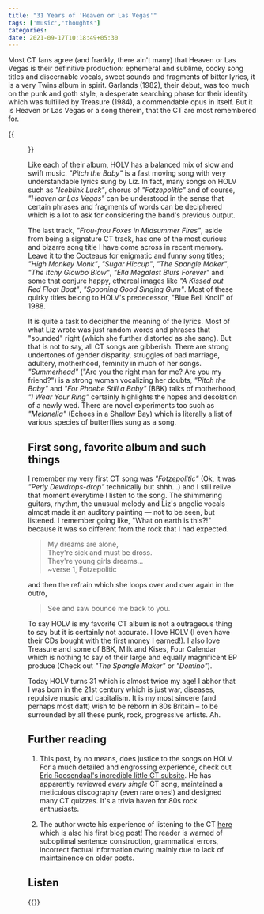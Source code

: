 ```yaml
---
title: "31 Years of 'Heaven or Las Vegas'"
tags: ['music','thoughts']
categories: 
date: 2021-09-17T10:18:49+05:30
---
```


Most CT fans agree (and frankly, there ain't many) that Heaven or Las Vegas is their definitive production: ephemeral and sublime, cocky song titles and discernable vocals, sweet sounds and fragments of bitter lyrics, it is a very Twins album in spirit. Garlands (1982), their debut, was too much on the punk and goth style, a desperate searching phase for their identity which was fulfilled by Treasure (1984), a commendable opus in itself. But it is Heaven or Las Vegas or a song therein, that the CT are most remembered for.

{{<figure src="/img/holv/0.jpg" caption="Heaven or Las Vegas, Cocteau Twins, 1990">}}

Like each of their album, HOLV has a balanced mix of slow and swift music. _"Pitch the Baby"_ is a fast moving song with very understandable lyrics sung by Liz. In fact, many songs on HOLV such as _"Iceblink Luck"_, chorus of _"Fotzepolitic"_ and of course, _"Heaven or Las Vegas"_ can be understood in the sense that certain phrases and fragments of words can be deciphered which is a lot to ask for considering the band's previous output.

The last track, _"Frou-frou Foxes in Midsummer Fires"_, aside from being a signature CT track, has one of the most curious and bizarre song title I have come across in recent memory. Leave it to the Cocteaus for enigmatic and funny song titles; _"High Monkey Monk"_, _"Sugar Hiccup"_, _"The Spangle Maker"_, _"The Itchy Glowbo Blow"_, _"Ella Megalast Blurs Forever"_ and some that conjure happy, ethereal images like _"A Kissed out Red Float Boat"_, _"Spooning Good Singing Gum"_. Most of these quirky titles belong to HOLV's predecessor, "Blue Bell Knoll" of 1988.      

It is quite a task to decipher the meaning of the lyrics. Most of what Liz wrote was just random words and phrases that "sounded" right (which she further distorted as she sang). But that is not to say, all CT songs are gibberish. There are strong undertones of gender disparity, struggles of bad marriage, adultery, motherhood, feminity in much of her songs. _"Summerhead"_ ("Are you the right man for me? Are you my friend?") is a strong woman vocalizing her doubts, _"Pitch the Baby"_ and _"For Phoebe Still a Baby"_ (BBK) talks of motherhood, _"I Wear Your Ring"_ certainly highlights the hopes and desolation of a newly wed. There are novel experiments too such as _"Melonella"_ (Echoes in a Shallow Bay) which is literally a list of various species of butterflies sung as a song.  

## First song, favorite album and such things  

I remember my very first CT song was _"Fotzepolitic"_ (Ok, it was _"Perly Dewdrops-drop"_ technically but shhh...) and I still relive that moment everytime I listen to the song. The shimmering guitars, rhythm, the unusual melody and Liz's angelic vocals almost made it an auditory painting &mdash; not to be seen, but listened. I remember going like, "What on earth is this?!" because it was so different from the rock that I had expected.   

> My dreams are alone,   
They're sick and must be dross.        
They're young girls dreams...   
~verse 1, Fotzepolitic  

and then the refrain which she loops over and over again in the outro,   

> See and saw bounce me back to you.

To say HOLV is my favorite CT album is not a outrageous thing to say but it is certainly not accurate. I love HOLV (I even have their CDs bought with the first money I earned!). I also love Treasure and some of BBK, Milk and Kises, Four Calendar which is nothing to say of their large and equally magnificent EP produce (Check out _"The Spangle Maker"_ or _"Domino"_).      

Today HOLV turns 31 which is almost twice my age! I abhor that I was born in the 21st century which is just war, diseases, repulsive music and capitalism. It is my most sincere (and perhaps most daft) wish to be reborn in 80s Britain &ndash; to be surrounded by all these punk, rock, progressive artists. Ah.  

## Further reading   

1. This post, by no means, does justice to the songs on HOLV. For a much detailed and engrossing experience, check out [Eric Roosendaal's incredible little CT subsite][0]. He has apparently reviewed _every single_ CT song, maintained a meticulous discography (even rare ones!) and designed many CT quizzes. It's a trivia haven for 80s rock enthusiasts. 

2. The author wrote his experience of listening to the CT [here][1] which is also his first blog post! The reader is warned of suboptimal sentence construction, grammatical errors, incorrect factual information owing mainly due to lack of maintainence on older posts.  

## Listen   

{{<spotify id="5lEphbceIgaK1XxWeSrC9E" type="album">}}


[0]: https://ericr.nl/cocteaus  
[1]: /post/stuck-by-fandom-for-the-first-time-in-my-life/

